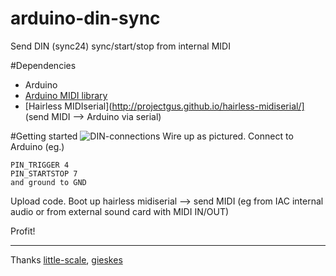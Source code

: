 arduino-din-sync
================

Send DIN (sync24) sync/start/stop from internal MIDI

#Dependencies
* Arduino
* [Arduino MIDI library](http://playground.arduino.cc/Main/MIDILibrary)
* [Hairless MIDIserial](http://projectgus.github.io/hairless-midiserial/] (send MIDI –> Arduino via serial)

#Getting started
![DIN-connections](http://gieskes.nl/master-clock-generator/images/sync24-Schematics.gif)
Wire up as pictured. Connect to Arduino (eg.) 

    PIN_TRIGGER 4
    PIN_STARTSTOP 7
    and ground to GND

Upload code. Boot up hairless midiserial –> send MIDI 
(eg from IAC internal audio or from external sound card with MIDI IN/OUT)

Profit!

---
Thanks [little-scale](http://little-scale.blogspot.se/), [gieskes](http://acid-byte.com/AcidByte/?page_id=65)
